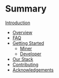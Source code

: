 Summary
=======

[Introduction](introduction.md)
- [Overview](overview.md)
- [FAQ](faq.md)
- [Getting Started]()
  - [Miner](gettingstarted/miner.md)
  - [Developer](gettingstarted/developer.md)
- [Our Stack](stack.md)
- [Contributing](contributing.md)
- [Acknowledgements](thanks.md)
